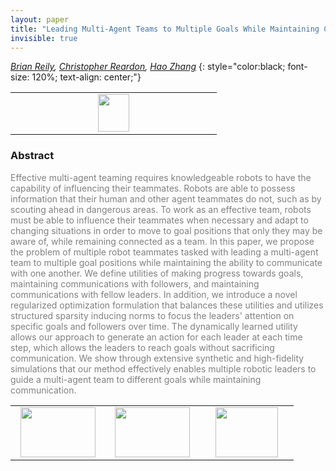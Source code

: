```yaml
---
layout: paper
title: "Leading Multi-Agent Teams to Multiple Goals While Maintaining Communication"
invisible: true
---
```

*[Brian Reily](https://people.mines.edu/breily/), [Christopher Reardon](http://),  [Hao Zhang](http://inside.mines.edu/~hzhang/)*
{: style="color:black; font-size: 120%; text-align: center;"}

<table width="20%"> <tr>
<td style="width: 20%; text-align: center;"><a href="http://www.roboticsproceedings.org/rss16/p008.pdf"><img src="{{ site.baseurl }}/images/paper_link.png"
width = "50"  height = "60"/> </a> </td>

</tr></table>

### Abstract
<html><p style="color:gray; font-size: 100%; text-align: justified;">
Effective multi-agent teaming requires knowledgeable robots to have the capability of influencing their teammates. Robots are able to possess information that their human and other agent teammates do not, such as by scouting ahead in dangerous areas. To work as an effective team, robots must be able to influence their teammates when necessary and adapt to changing situations in order to move to goal positions that only they may be aware of, while remaining connected as a team. In this paper, we propose the problem of multiple robot teammates tasked with leading a multi-agent team to multiple goal positions while maintaining the ability to communicate with one another. We define utilities of making progress towards goals, maintaining communications with followers, and maintaining communications with fellow leaders. In addition, we introduce a novel regularized optimization formulation that balances these utilities and utilizes structured sparsity inducing norms to focus the leaders' attention on specific goals and followers over time. The dynamically learned utility allows our approach to generate an action for each leader at each time step, which allows the leaders to reach goals without sacrificing communication. We show through extensive synthetic and high-fidelity simulations that our method effectively enables multiple robotic leaders to guide a multi-agent team to different goals while maintaining communication.
</p></html>

<table width="100%"><tr><td style="width: 30%; text-align: center;"><a href="{{ site.baseurl }}/program/papers/7"> <img src="{{ site.baseurl }}/images/previous_icon.png" width = "120"  height = "80"/> </a> </td>

<td style="width: 30%; text-align: center;"><a href="{{ site.baseurl }}/program/papers"> <img src="{{ site.baseurl }}/images/overview_icon.png" width = "120"  height = "80"/> </a> </td> 

<td style="width: 30%; text-align: center;"><a href="{{ site.baseurl }}/program/papers/9"> <img src="{{ site.baseurl }}/images/next_icon.png" width = "100"  height = "80"/> </a> </td> 

</tr></table>


